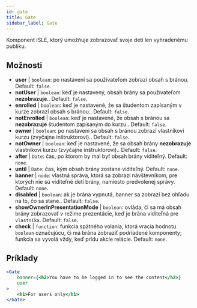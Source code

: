 ```yaml
---
id: gate 
title: Gate
sidebar_label: Gate
---
```


Komponent ISLE, ktorý umožňuje zobrazovať svoje deti len vyhradenému publiku.

## Možnosti

* __user__ | `boolean`: po nastavení sa používateľom zobrazí obsah s bránou. Default: `false`.
* __notUser__ | `boolean`: keď je nastavený, obsah brány sa používateľom **nezobrazuje**.. Default: `false`.
* __enrolled__ | `boolean`: keď je nastavené, že sa študentom zapísaným v kurze zobrazí obsah s bránou.. Default: `false`.
* __notEnrolled__ | `boolean`: keď je nastavené, že obsah s bránou sa **nezobrazuje** študentom zapísaným do kurzu.. Default: `false`.
* __owner__ | `boolean`: po nastavení sa obsah s bránou zobrazí vlastníkovi kurzu (zvyčajne inštruktorovi).. Default: `false`.
* __notOwner__ | `boolean`: keď je nastavené, že sa obsah brány **nezobrazuje** vlastníkovi kurzu (zvyčajne inštruktorovi).. Default: `false`.
* __after__ | `Date`: čas, po ktorom by mal byť obsah brány viditeľný. Default: `none`.
* __until__ | `Date`: čas, kým obsah brány zostane viditeľný. Default: `none`.
* __banner__ | `node`: vlastná správa, ktorá sa zobrazí návštevníkom, pre ktorých nie sú viditeľné deti brány, namiesto predvolenej správy. Default: `none`.
* __disabled__ | `boolean`: ak je brána vypnutá, banner sa zobrazí bez ohľadu na to, čo sa stane.. Default: `false`.
* __showOwnerInPresentationMode__ | `boolean`: ovláda, či sa má obsah brány zobrazovať v režime prezentácie, keď je brána viditeľná pre `vlastníka`. Default: `false`.
* __check__ | `function`: funkcia spätného volania, ktorá vracia hodnotu `boolean` označujúcu, či má brána zobraziť podriadené komponenty; funkcia sa vyvolá vždy, keď prídu akcie relácie. Default: `none`.


## Príklady

```jsx live
<Gate 
    banner={<h2>You have to be logged in to see the content</h2>}
    user 
>
    <h1>For users only</h1>
</Gate>
``` 



